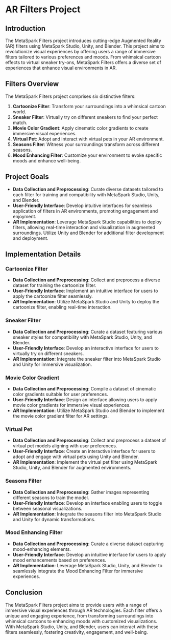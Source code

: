 # AR Filters Project

## Introduction
The MetaSpark Filters project introduces cutting-edge Augmented Reality (AR) filters using MetaSpark Studio, Unity, and Blender. This project aims to revolutionize visual experiences by offering users a range of immersive filters tailored to various preferences and moods. From whimsical cartoon effects to virtual sneaker try-ons, MetaSpark Filters offers a diverse set of experiences that enhance visual environments in AR.

## Filters Overview
The MetaSpark Filters project comprises six distinctive filters:

1. **Cartoonize Filter**: Transform your surroundings into a whimsical cartoon world.
2. **Sneaker Filter**: Virtually try on different sneakers to find your perfect match.
3. **Movie Color Gradient**: Apply cinematic color gradients to create immersive visual experiences.
4. **Virtual Pet**: Adopt and interact with virtual pets in your AR environment.
5. **Seasons Filter**: Witness your surroundings transform across different seasons.
6. **Mood Enhancing Filter**: Customize your environment to evoke specific moods and enhance well-being.

## Project Goals
- **Data Collection and Preprocessing**: Curate diverse datasets tailored to each filter for training and compatibility with MetaSpark Studio, Unity, and Blender.
- **User-Friendly Interface**: Develop intuitive interfaces for seamless application of filters in AR environments, promoting engagement and enjoyment.
- **AR Implementation**: Leverage MetaSpark Studio capabilities to deploy filters, allowing real-time interaction and visualization in augmented surroundings. Utilize Unity and Blender for additional filter development and deployment.

## Implementation Details
### Cartoonize Filter
- **Data Collection and Preprocessing**: Collect and preprocess a diverse dataset for training the cartoonize filter.
- **User-Friendly Interface**: Implement an intuitive interface for users to apply the cartoonize filter seamlessly.
- **AR Implementation**: Utilize MetaSpark Studio and Unity to deploy the cartoonize filter, enabling real-time interaction.

### Sneaker Filter
- **Data Collection and Preprocessing**: Curate a dataset featuring various sneaker styles for compatibility with MetaSpark Studio, Unity, and Blender.
- **User-Friendly Interface**: Develop an interactive interface for users to virtually try on different sneakers.
- **AR Implementation**: Integrate the sneaker filter into MetaSpark Studio and Unity for immersive visualization.

### Movie Color Gradient
- **Data Collection and Preprocessing**: Compile a dataset of cinematic color gradients suitable for user preferences.
- **User-Friendly Interface**: Design an interface allowing users to apply movie color gradients for immersive visual experiences.
- **AR Implementation**: Utilize MetaSpark Studio and Blender to implement the movie color gradient filter for AR settings.

### Virtual Pet
- **Data Collection and Preprocessing**: Collect and preprocess a dataset of virtual pet models aligning with user preferences.
- **User-Friendly Interface**: Create an interactive interface for users to adopt and engage with virtual pets using Unity and Blender.
- **AR Implementation**: Implement the virtual pet filter using MetaSpark Studio, Unity, and Blender for augmented environments.

### Seasons Filter
- **Data Collection and Preprocessing**: Gather images representing different seasons to train the model.
- **User-Friendly Interface**: Develop an interface enabling users to toggle between seasonal visualizations.
- **AR Implementation**: Integrate the seasons filter into MetaSpark Studio and Unity for dynamic transformations.

### Mood Enhancing Filter
- **Data Collection and Preprocessing**: Curate a diverse dataset capturing mood-enhancing elements.
- **User-Friendly Interface**: Develop an intuitive interface for users to apply mood enhancements based on preferences.
- **AR Implementation**: Leverage MetaSpark Studio, Unity, and Blender to seamlessly integrate the Mood Enhancing Filter for immersive experiences.

## Conclusion
The MetaSpark Filters project aims to provide users with a range of immersive visual experiences through AR technologies. Each filter offers a unique and engaging experience, from transforming surroundings into whimsical cartoons to enhancing moods with customized visualizations. With MetaSpark Studio, Unity, and Blender, users can interact with these filters seamlessly, fostering creativity, engagement, and well-being.
